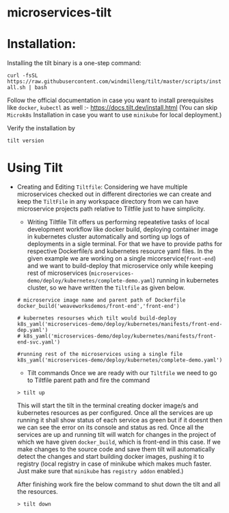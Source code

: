 # microservices-tilt

# Installation: 
Installing the tilt binary is a one-step command:

`curl -fsSL https://raw.githubusercontent.com/windmilleng/tilt/master/scripts/install.sh | bash`

Follow the official documentation in case you want to install prerequisites like `docker`, `kubectl` as well  :- https://docs.tilt.dev/install.html (You can skip `Microk8s` Installation in case you want to use `minikube` for local deployment.)

Verify the installation by 

`tilt version`

# Using Tilt 
* Creating and Editing `Tiltfile`:
Considering we have multiple microservices checked out in different directories we can create and keep the `TiltFile` in any workspace directory from we can have microservice projects path relative to Tiltfile just to have simplicity. 
  
  * Writing Tiltfile
  Tilt offers us performing repeatetive tasks of local development workflow like docker build, deploying container image in kubernetes cluster automatically and sorting up logs of deployments in a sigle terminal. For that we have to provide paths for respective Dockerfile/s and kubernetes resource yaml files. 
  In the given example we are working on a single micorservice(`front-end`) and we want to build-deploy that microservice only while keeping rest of microservices (`microservices-demo/deploy/kubernetes/complete-demo.yaml`) running in kubernetes cluster, so we have written the `Tiltfile` as given below.
  
  ```
  # microservice image name and parent path of Dockerfile
  docker_build('weaveworksdemos/front-end','front-end')

  # kubernetes resourses which tilt would build-deploy
  k8s_yaml('microservices-demo/deploy/kubernetes/manifests/front-end-dep.yaml')
  # k8s_yaml('microservices-demo/deploy/kubernetes/manifests/front-end-svc.yaml')

  #running rest of the microservices using a single file
  k8s_yaml('microservices-demo/deploy/kubernetes/complete-demo.yaml') 
  ```
  


  * Tilt commands
   Once we are ready with our `Tiltfile` we need to go to Tiltfile parent path and fire the command 
   
   ``` > tilt up ```
   
   This will start the tilt in the terminal creating docker image/s and kubernetes resources as per configured. Once all the services are up running it shall show status of each service as green but if it doesnt then we can see the error on its console and status as red.
  Once all the services are up and running tilt will watch for changes in the project of which we have given `docker_build`, which is front-end in this case. If we make changes to the source code and save them tilt will automatically detect the changes and start building docker images, pushing it to registry (local registry in case of minikube which makes much faster. Just make sure that `minikube` has `registry addon` enabled.)

  After finishing work fire the below command to shut down the tilt and all the resources.
  
  ``` > tilt down ``` 
